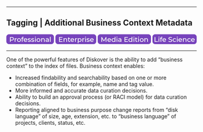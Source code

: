 ___
## Tagging | Additional Business Context Metadata

![Image: Professional Edition Label](images/button_edition_professional.png)&nbsp;![Image: Enterprise Edition Label](images/button_edition_enterprise.png)&nbsp;![Image: AJA Diskover Media Edition Label](images/button_edition_media.png)&nbsp;![Image: Life Science Edition Label](images/button_edition_life_science.png)

___

One of the powerful features of Diskover is the ability to add “business context” to the index of files. Business context enables:

- Increased findability and searchability based on one or more combination of fields, for example, name and tag value.
- More informed and accurate data curation decisions.
- Ability to build an approval process (or RACI model) for data curation decisions.
- Reporting aligned to business purpose change reports from “disk language” of size, age, extension, etc. to “business language” of projects, clients, status, etc.
